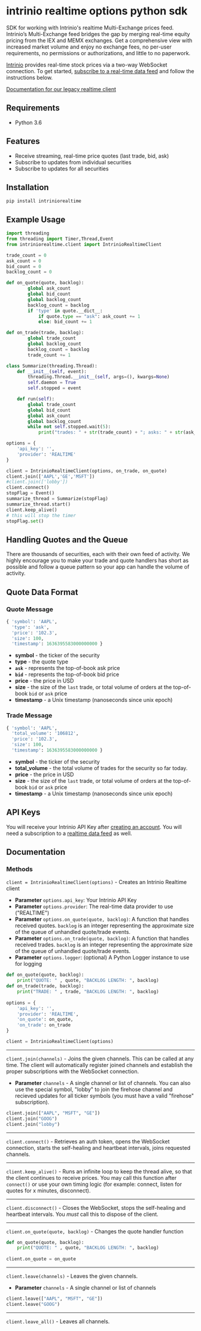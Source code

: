 # intrinio realtime options python sdk
SDK for working with Intrinio's realtime Multi-Exchange prices feed.  Intrinio’s Multi-Exchange feed bridges the gap by merging real-time equity pricing from the IEX and MEMX exchanges. Get a comprehensive view with increased market volume and enjoy no exchange fees, no per-user requirements, no permissions or authorizations, and little to no paperwork.

[Intrinio](https://intrinio.com/) provides real-time stock prices via a two-way WebSocket connection. To get started, [subscribe to a real-time data feed](https://intrinio.com/real-time-multi-exchange) and follow the instructions below.

[Documentation for our legacy realtime client](https://github.com/intrinio/intrinio-realtime-python-sdk/tree/2.2.0)

## Requirements

- Python 3.6

## Features

* Receive streaming, real-time price quotes (last trade, bid, ask)
* Subscribe to updates from individual securities
* Subscribe to updates for all securities

## Installation
```
pip install intriniorealtime
```

## Example Usage
```python
import threading
from threading import Timer,Thread,Event
from intriniorealtime.client import IntrinioRealtimeClient

trade_count = 0
ask_count = 0
bid_count = 0
backlog_count = 0

def on_quote(quote, backlog):
        global ask_count
        global bid_count
        global backlog_count
        backlog_count = backlog
        if 'type' in quote.__dict__:
            if quote.type == "ask": ask_count += 1
            else: bid_count += 1

def on_trade(trade, backlog): 
        global trade_count
        global backlog_count
        backlog_count = backlog
        trade_count += 1

class Summarize(threading.Thread):
    def __init__(self, event):
        threading.Thread.__init__(self, args=(), kwargs=None)
        self.daemon = True
        self.stopped = event

    def run(self):
        global trade_count
        global bid_count
        global ask_count
        global backlog_count
        while not self.stopped.wait(5):
            print("trades: " + str(trade_count) + "; asks: " + str(ask_count) + "; bids: " + str(bid_count) + "; backlog: " + str(backlog_count))

options = {
    'api_key': '',
    'provider': 'REALTIME'
}

client = IntrinioRealtimeClient(options, on_trade, on_quote)
client.join(['AAPL','GE','MSFT'])
#client.join(['lobby'])
client.connect()
stopFlag = Event()
summarize_thread = Summarize(stopFlag)
summarize_thread.start()
client.keep_alive()
# this will stop the timer
stopFlag.set()
```

## Handling Quotes and the Queue

There are thousands of securities, each with their own feed of activity.  We highly encourage you to make your trade and quote handlers has short as possible and follow a queue pattern so your app can handle the volume of activity.

## Quote Data Format

### Quote Message

```python
{ 'symbol': 'AAPL',
  'type': 'ask',
  'price': '102.3',
  'size': 100,
  'timestamp': 1636395583000000000 }
```

*   **symbol** - the ticker of the security
*   **type** - the quote type
  *    **`ask`** - represents the top-of-book ask price
  *    **`bid`** - represents the top-of-book bid price
*   **price** - the price in USD
*   **size** - the size of the `last` trade, or total volume of orders at the top-of-book `bid` or `ask` price
*   **timestamp** - a Unix timestamp (nanoseconds since unix epoch)


### Trade Message

```python
{ 'symbol': 'AAPL',
  'total_volume': '106812',
  'price': '102.3',
  'size': 100,
  'timestamp': 1636395583000000000 }
```

*   **symbol** - the ticker of the security
*   **total_volume** - the total volume of trades for the security so far today.
*   **price** - the price in USD
*   **size** - the size of the `last` trade, or total volume of orders at the top-of-book `bid` or `ask` price
*   **timestamp** - a Unix timestamp (nanoseconds since unix epoch)


## API Keys
You will receive your Intrinio API Key after [creating an account](https://intrinio.com/signup). You will need a subscription to a [realtime data feed](https://intrinio.com/real-time-multi-exchange) as well.

## Documentation

### Methods

`client = IntrinioRealtimeClient(options)` - Creates an Intrinio Realtime client
* **Parameter** `options.api_key`: Your Intrinio API Key
* **Parameter** `options.provider`: The real-time data provider to use ("REALTIME")
* **Parameter** `options.on_quote(quote, backlog)`: A function that handles received quotes. `backlog` is an integer representing the approximate size of the queue of unhandled quote/trade events.
* **Parameter** `options.on_trade(quote, backlog)`: A function that handles received trades. `backlog` is an integer representing the approximate size of the queue of unhandled quote/trade events.
* **Parameter** `options.logger`: (optional) A Python Logger instance to use for logging

```python
def on_quote(quote, backlog):
    print("QUOTE: " , quote, "BACKLOG LENGTH: ", backlog)
def on_trade(trade, backlog):
    print("TRADE: " , trade, "BACKLOG LENGTH: ", backlog)
    
options = {
    'api_key': '',
    'provider': 'REALTIME',
    'on_quote': on_quote,
    'on_trade': on_trade
}

client = IntrinioRealtimeClient(options)
```

---------

`client.join(channels)` - Joins the given channels. This can be called at any time. The client will automatically register joined channels and establish the proper subscriptions with the WebSocket connection.
* **Parameter** `channels` - A single channel or list of channels. You can also use the special symbol, "lobby" to join the firehose channel and recieved updates for all ticker symbols (you must have a valid "firehose" subscription).
```python
client.join(["AAPL", "MSFT", "GE"])
client.join("GOOG")
client.join("lobby")
```
---------

`client.connect()` - Retrieves an auth token, opens the WebSocket connection, starts the self-healing and heartbeat intervals, joins requested channels.

---------

`client.keep_alive()` - Runs an infinite loop to keep the thread alive, so that the client continues to receive prices. You may call this function after `connect()` or use your own timing logic (for example: connect, listen for quotes for x minutes, disconnect).

---------

`client.disconnect()` - Closes the WebSocket, stops the self-healing and heartbeat intervals. You _must_ call this to dispose of the client.

---------

`client.on_quote(quote, backlog)` - Changes the quote handler function
```python
def on_quote(quote, backlog):
    print("QUOTE: " , quote, "BACKLOG LENGTH: ", backlog)
    
client.on_quote = on_quote
```

---------

`client.leave(channels)` - Leaves the given channels.
* **Parameter** `channels` - A single channel or list of channels
```python
client.leave(["AAPL", "MSFT", "GE"])
client.leave("GOOG")
```

---------

`client.leave_all()` - Leaves all channels.
